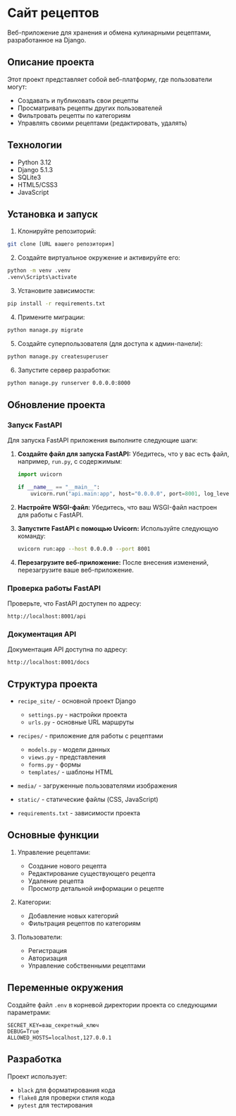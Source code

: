 # Сайт рецептов

Веб-приложение для хранения и обмена кулинарными рецептами, разработанное на Django.

## Описание проекта

Этот проект представляет собой веб-платформу, где пользователи могут:
- Создавать и публиковать свои рецепты
- Просматривать рецепты других пользователей
- Фильтровать рецепты по категориям
- Управлять своими рецептами (редактировать, удалять)

## Технологии

- Python 3.12
- Django 5.1.3
- SQLite3
- HTML5/CSS3
- JavaScript

## Установка и запуск

1. Клонируйте репозиторий:
```bash
git clone [URL вашего репозитория]
```

2. Создайте виртуальное окружение и активируйте его:
```bash
python -m venv .venv
.venv\Scripts\activate
```

3. Установите зависимости:
```bash
pip install -r requirements.txt
```

4. Примените миграции:
```bash
python manage.py migrate
```

5. Создайте суперпользователя (для доступа к админ-панели):
```bash
python manage.py createsuperuser
```

6. Запустите сервер разработки:
```bash
python manage.py runserver 0.0.0.0:8000
```

## Обновление проекта

### Запуск FastAPI

Для запуска FastAPI приложения выполните следующие шаги:

1. **Создайте файл для запуска FastAPI:**
   Убедитесь, что у вас есть файл, например, `run.py`, с содержимым:
   ```python
   import uvicorn

   if __name__ == "__main__":
       uvicorn.run("api.main:app", host="0.0.0.0", port=8001, log_level="info")
   ```

2. **Настройте WSGI-файл:**
   Убедитесь, что ваш WSGI-файл настроен для работы с FastAPI.

3. **Запустите FastAPI с помощью Uvicorn:**
   Используйте следующую команду:
   ```bash
   uvicorn run:app --host 0.0.0.0 --port 8001
   ```

4. **Перезагрузите веб-приложение:**
   После внесения изменений, перезагрузите ваше веб-приложение.

### Проверка работы FastAPI

Проверьте, что FastAPI доступен по адресу:
```
http://localhost:8001/api
```

### Документация API

Документация API доступна по адресу:
```
http://localhost:8001/docs
```

## Структура проекта

- `recipe_site/` - основной проект Django
  - `settings.py` - настройки проекта
  - `urls.py` - основные URL маршруты
  
- `recipes/` - приложение для работы с рецептами
  - `models.py` - модели данных
  - `views.py` - представления
  - `forms.py` - формы
  - `templates/` - шаблоны HTML
  
- `media/` - загруженные пользователями изображения
- `static/` - статические файлы (CSS, JavaScript)
- `requirements.txt` - зависимости проекта

## Основные функции

1. Управление рецептами:
   - Создание нового рецепта
   - Редактирование существующего рецепта
   - Удаление рецепта
   - Просмотр детальной информации о рецепте

2. Категории:
   - Добавление новых категорий
   - Фильтрация рецептов по категориям

3. Пользователи:
   - Регистрация
   - Авторизация
   - Управление собственными рецептами

## Переменные окружения

Создайте файл `.env` в корневой директории проекта со следующими параметрами:

```
SECRET_KEY=ваш_секретный_ключ
DEBUG=True
ALLOWED_HOSTS=localhost,127.0.0.1
```

## Разработка

Проект использует:
- `black` для форматирования кода
- `flake8` для проверки стиля кода
- `pytest` для тестирования
